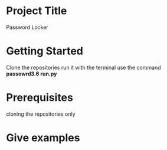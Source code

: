 # Project Title #

Password Locker

# Getting Started 

Clone the repositories
run it with the terminal
use the command **passowrd3.6 run.py**

# Prerequisites

cloning the repositories only

# Give examples